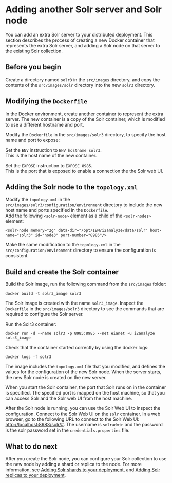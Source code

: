 # Adding another Solr server and Solr node
You can add an extra Solr server to your distributed deployment. This section describes the process of creating a new Docker container that represents the extra Solr server, and adding a Solr node on that server to the existing Solr collection.

## Before you begin
Create a directory named `solr3` in the `src/images` directory, and copy the contents of the `src/images/solr` directory into the new `solr3` directory.

## Modifying the `Dockerfile`
In the Docker environment, create another container to represent the extra server. The new container is a copy of the Solr container, which is modified to use a different hostname and port.

Modify the `Dockerfile` in the `src/images/solr3` directory, to specify the host name and port to expose:

Set the `ENV` instruction to `ENV hostname solr3`.  
This is the host name of the new container.

Set the `EXPOSE` instruction to `EXPOSE 8985`.  
This is the port that is exposed to enable a connection the the Solr web UI.

## Adding the Solr node to the `topology.xml`
Modify the `topology.xml` in the `src/images/solr3/configuration/environment` directory to include the new host name and ports specified in the `Dockerfile`.  
Add the following `<solr-node>` element as a child of the `<solr-nodes>` element:
```
<solr-node memory="2g" data-dir="/opt/IBM/i2analyze/data/solr" host-name="solr3" id="node3" port-number="8985"/>
```
Make the same modification to the `topology.xml` in the `src/configuration/environment` directory to ensure the configuration is consistent.

## Build and create the Solr container
Build the Solr image, run the following command from the `src/images` folder:
```
docker build -t solr3_image solr3
```
The Solr image is created with the name `solr3_image`. Inspect the `Dockerfile` in the `src/images/solr3` directory to see the commands that are required to configure the Solr server.

Run the Solr3 container:
```
docker run -d --name solr3 -p 8985:8985 --net eianet -u i2analyze solr3_image
```
Check that the container started correctly by using the docker logs:
```
docker logs -f solr3
```
The image includes the `topology.xml` file that you modified, and defines the values for the configuration of the new Solr node. When the server starts, the new Solr node is created on the new server.

When you start the Solr container, the port that Solr runs on in the container is specified. The specified port is mapped on the host machine, so that you can access Solr and the Solr web UI from the host machine.

After the Solr node is running, you can use the Solr Web UI to inspect the configuration. Connect to the Solr Web UI on the `solr` container. In a web browser, go to the following URL to connect to the Solr Web UI: <http://localhost:8983/solr/#>. The username is `solradmin` and the password is the solr password set in the `credentials.properties` file. 

## What to do next
After you create the Solr node, you can configure your Solr collection to use the new node by adding a shard or replica to the node. For more information, see [Adding Solr shards to your deployment](configure_solr_add_shard.md), and [Adding Solr replicas to your deployment](configure_solr_add_replica.md).
